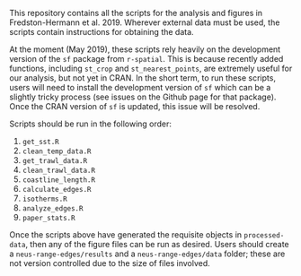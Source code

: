 This repository contains all the scripts for the analysis and figures in Fredston-Hermann et al. 2019. Wherever external data must be used, the scripts contain instructions for obtaining the data. 

At the moment (May 2019), these scripts rely heavily on the development version of the `sf` package from `r-spatial`. This is because recently added functions, including `st_crop` and `st_nearest_points`, are extremely useful for our analysis, but not yet in CRAN. In the short term, to run these scripts, users will need to install the development version of `sf` which can be a slightly tricky process (see issues on the Github page for that package). Once the CRAN version of `sf` is updated, this issue will be resolved. 

Scripts should be run in the following order: 

1. `get_sst.R`
1. `clean_temp_data.R`
1. `get_trawl_data.R`
1. `clean_trawl_data.R`
1. `coastline_length.R`
1. `calculate_edges.R`
1. `isotherms.R`
1. `analyze_edges.R`
1. `paper_stats.R`

Once the scripts above have generated the requisite objects in `processed-data`, then any of the figure files can be run as desired. Users should create a `neus-range-edges/results` and a `neus-range-edges/data` folder; these are not version controlled due to the size of files involved. 
